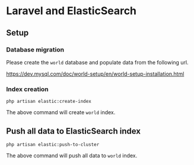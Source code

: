 # Laravel and ElasticSearch

## Setup

### Database migration
Please create the `world` database and populate data from the following url.

https://dev.mysql.com/doc/world-setup/en/world-setup-installation.html


### Index creation

```
php artisan elastic:create-index
```

The above command will create `world` index.

## Push all data to ElasticSearch index

```
php artisan elastic:push-to-cluster
```

The above command will push all data to `world` index.
